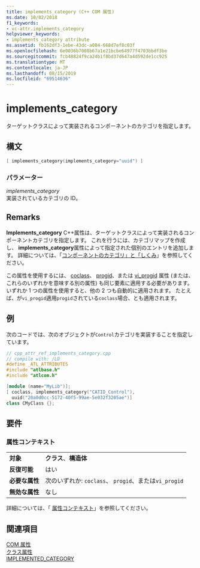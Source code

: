```yaml
---
title: implements_category (C++ COM 属性)
ms.date: 10/02/2018
f1_keywords:
- vc-attr.implements_category
helpviewer_keywords:
- implements_category attribute
ms.assetid: fb162df3-1ebe-43dc-a084-668d7ef8c03f
ms.openlocfilehash: 6e0036b7008b67a1e21bcbe64977f4703bbdf3be
ms.sourcegitcommit: fcb48824f9ca24b1f8bd37d647a4d592de1cc925
ms.translationtype: MT
ms.contentlocale: ja-JP
ms.lasthandoff: 08/15/2019
ms.locfileid: "69514636"
---
```

# <a name="implements_category"></a>implements_category

ターゲットクラスによって実装されるコンポーネントのカテゴリを指定します。

## <a name="syntax"></a>構文

```cpp
[ implements_category(implements_category="uuid") ]
```

### <a name="parameters"></a>パラメーター

*implements_category*<br/>
実装されているカテゴリの ID。

## <a name="remarks"></a>Remarks

**Implements_category** C++属性は、ターゲットクラスによって実装されるコンポーネントカテゴリを指定します。 これを行うには、カテゴリマップを作成し、 **implements_category**属性によって指定された個別のエントリを追加します。 詳細については、「[コンポーネントのカテゴリ」と「しくみ](/windows/win32/com/component-categories-and-how-they-work)」を参照してください。

この属性を使用するには、 [coclass](coclass.md)、 [progid](progid.md)、または [vi_progid](vi-progid.md) 属性 (または、これらのいずれかを意味する別の属性) も同じ要素に適用する必要があります。 いずれか 1 つの属性を使用すると、他の 2 つも自動的に適用されます。 たとえば、が`vi_progid`適用`progid`されている`coclass`場合、とも適用されます。

## <a name="example"></a>例

次のコードでは、次のオブジェクトが`Control`カテゴリを実装することを指定しています。

```cpp
// cpp_attr_ref_implements_category.cpp
// compile with: /LD
#define _ATL_ATTRIBUTES
#include "atlbase.h"
#include "atlcom.h"

[module (name="MyLib")];
[ coclass, implements_category("CATID_Control"),
  uuid("20a0d0cc-5172-40f5-99ae-5e032f3205ae")]
class CMyClass {};
```

## <a name="requirements"></a>要件

### <a name="attribute-context"></a>属性コンテキスト

|||
|-|-|
|**対象**|**クラス**、**構造体**|
|**反復可能**|はい|
|**必要な属性**|次のいずれか: `coclass`、 `progid`、または`vi_progid`|
|**無効な属性**|なし|

詳細については、「 [属性コンテキスト](cpp-attributes-com-net.md#contexts)」を参照してください。

## <a name="see-also"></a>関連項目

[COM 属性](com-attributes.md)<br/>
[クラス属性](class-attributes.md)<br/>
[IMPLEMENTED_CATEGORY](../../atl/reference/category-macros.md#implemented_category)